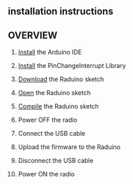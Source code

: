 ## installation instructions
##         OVERVIEW

1. [Install](1-IDE-installation.md) the Arduino IDE

2. [Install](https://github.com/amunters/bitx40/blob/master/library-install.md) the PinChangeInterrupt Library

3. [Download](https://github.com/amunters/bitx40/blob/master/installation_instructions/2-download-sketch.md) the Raduino sketch

4. [Open](https://github.com/amunters/bitx40/blob/master/installation_instructions/3-open-sketch.md) the Raduino sketch

5. [Compile](https://github.com/amunters/bitx40/blob/master/installation_instructions/4-compile-sketch.md) the Raduino sketch

6. Power OFF the radio

7. Connect the USB cable

8. Upload the firmware to the Raduino

9. Disconnect the USB cable

10. Power ON the radio

